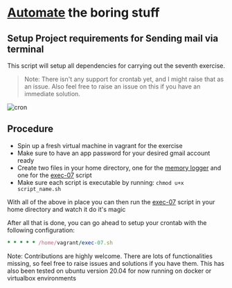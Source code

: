 
# [Automate](https://github.com/philemonnwanne/o0o0o/tree/main/exes/exe-07) the boring stuff

## Setup Project requirements for Sending mail via terminal
This script will setup all dependencies for carrying out the seventh exercise. 

> Note: There isn't any support for crontab yet, and I might raise that as an issue. Also feel free to raise an issue on this if you have an immediate solution.

![cron](https://i2.wp.com/www.adminschoice.com/wp-content/uploads/2009/12/crontab-layout.png?w=775&ssl=1)

## Procedure

- Spin up a fresh virtual machine in vagrant for the exercise
- Make sure to have an app password for your desired gmail account ready
- Create two files in your home directory, one for the [memory logger](https://github.com/philemonnwanne/o0o0o/blob/main/exes/exe-07/script.sh) and one for the [exec-07]() script
- Make sure each script is executable by running: `chmod u+x script_name.sh`

With all of the above in place you can then run the [exec-07]() script in your home directory and watch it do it's magic

After all that is done, you can go ahead to setup your crontab with the following configuration:
```ruby
* * * * * /home/vagrant/exec-07.sh
```

Note: Contributions are highly welcome. There are lots of functionalities missing, so feel free to raise issues and solutions if you have them.
This has also been tested on ubuntu version 20.04 for now running on docker or virtualbox environments
